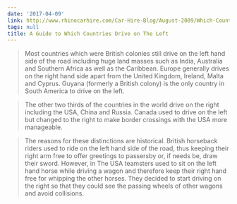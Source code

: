 ```yaml
---
date: '2017-04-09'
link: http://www.rhinocarhire.com/Car-Hire-Blog/August-2009/Which-Countries-Drive-on-the-Left,--a-Handy-Guide.aspx
tags: null
title: A Guide to Which Countries Drive on The Left
---
```


>Most countries which were British colonies still drive on the left hand side of the road including huge land masses such as India, Australia and Southern Africa as well as the Caribbean. Europe generally drives on the right hand side apart from the United Kingdom, Ireland, Malta and Cyprus. Guyana (formerly a British colony) is the only country in South America to drive on the left.

>The other two thirds of the countries in the world drive on the right including the USA, China and Russia. Canada used to drive on the left but changed to the right to make border crossings with the USA more manageable.

>The reasons for these distinctions are historical. British horseback riders used to ride on the left hand side of the road, thus keeping their right arm free to offer greetings to passersby or, if needs be, draw their sword. However, in The USA teamsters used to sit on the left hand horse while driving a wagon and therefore keep their right hand free for whipping the other horses. They decided to start driving on the right so that they could see the passing wheels of other wagons and avoid collisions.
